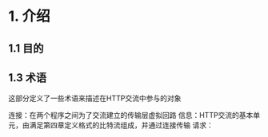 # 1. 介绍
## 1.1 目的
## 1.3 术语
这部分定义了一些术语来描述在HTTP交流中参与的对象
 
连接：在两个程序之间为了交流建立的传输层虚拟回路
信息：HTTP交流的基本单元，由满足第四章定义格式的比特流组成，并通过连接传输
请求：